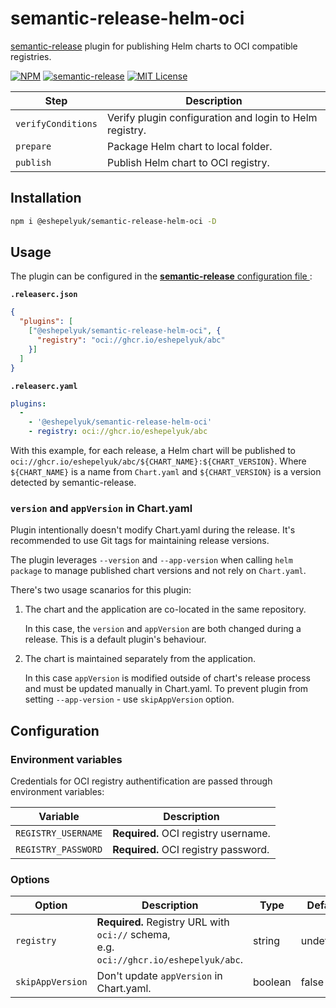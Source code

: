 # semantic-release-helm-oci

[semantic-release](https://github.com/semantic-release/semantic-release) plugin
for publishing Helm charts to OCI compatible registries.

[![NPM](https://img.shields.io/npm/v/@eshepelyuk/semantic-release-helm-oci?logo=npm&style=for-the-badge)](https://www.npmjs.com/package/@eshepelyuk/semantic-release-helm-oci)
[![semantic-release](https://img.shields.io/badge/%20%20%F0%9F%93%A6%F0%9F%9A%80-semantic--release-e10079.svg?style=for-the-badge)](https://github.com/semantic-release/semantic-release)
[![MIT License](https://img.shields.io/github/license/eshepelyuk/semantic-release-helm-oci?logo=mit&style=for-the-badge)](https://opensource.org/licenses/MIT)

| Step               | Description                                              |
| ------------------ | -------------------------------------------------------- |
| `verifyConditions` | Verify plugin configuration and login to Helm registry.  |
| `prepare`          | Package Helm chart to local folder.                      |
| `publish`          | Publish Helm chart to OCI registry.                      |

## Installation

```bash
npm i @eshepelyuk/semantic-release-helm-oci -D
```

## Usage

The plugin can be configured in the [**semantic-release** configuration file
](https://github.com/semantic-release/semantic-release/blob/master/docs/usage/configuration.md#configuration):

**`.releaserc.json`**
```json
{
  "plugins": [
    ["@eshepelyuk/semantic-release-helm-oci", {
      "registry": "oci://ghcr.io/eshepelyuk/abc"
    }]
  ]
}
```

**`.releaserc.yaml`**
```yaml
plugins:
  -
    - '@eshepelyuk/semantic-release-helm-oci'
    - registry: oci://ghcr.io/eshepelyuk/abc
```

With this example, for each release, a Helm chart will be published to
`oci://ghcr.io/eshepelyuk/abc/${CHART_NAME}:${CHART_VERSION}`.
Where `${CHART_NAME}` is a name from `Chart.yaml`
and `${CHART_VERSION}` is a version detected by semantic-release.

### `version` and `appVersion` in Chart.yaml

Plugin intentionally doesn't modify Chart.yaml during the release.
It's recommended to use Git tags for maintaining release versions.

The plugin leverages `--version` and `--app-version` when calling `helm package`
to manage published chart versions and not rely on `Chart.yaml`.

There's two usage scanarios for this plugin:

1. The chart and the application are co-located in the same repository.

    In this case, the `version` and `appVersion` are both changed during a release.
    This is a default plugin's behaviour.

1. The chart is maintained separately from the application.

    In this case `appVersion` is modified outside of chart's release process
    and must be updated manually in Chart.yaml. To prevent plugin from setting `--app-version` -
    use `skipAppVersion` option.

## Configuration

### Environment variables

Credentials for OCI registry authentification are passed through environment variables:

| Variable            | Description                          |
| ------------------- | ------------------------------------ |
| `REGISTRY_USERNAME` | **Required.** OCI registry username. |
| `REGISTRY_PASSWORD` | **Required.** OCI registry password. |

### Options

| Option            | Description                                                       | Type      | Default   |
| ------------------|-------------------------------------------------------------------|-----------|-----------|
| `registry`        | **Required.** Registry URL with `oci://` schema,<br>e.g. `oci://ghcr.io/eshepelyuk/abc`. | string    | undefined |
| `skipAppVersion`  | Don't update `appVersion` in Chart.yaml.                          | boolean   | false     |

